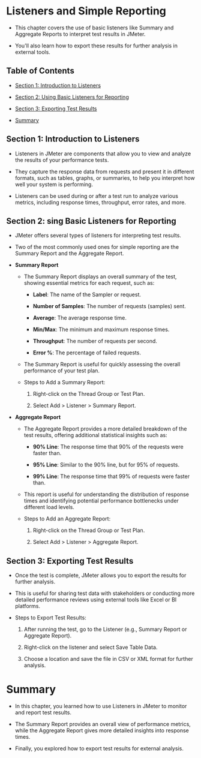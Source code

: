 # Listeners and Simple Reporting

- This chapter covers the use of basic listeners like Summary and Aggregate Reports to interpret test results in JMeter. 

- You'll also learn how to export these results for further analysis in external tools.

## Table of Contents

- [Section 1: Introduction to Listeners](#section-1-introduction-to-listeners)

- [Section 2: Using Basic Listeners for Reporting](#section-2-sing-basic-listeners-for-reporting)

- [Section 3: Exporting Test Results](#section-3-exporting-test-results)

- [Summary](#summary)

## Section 1: Introduction to Listeners

- Listeners in JMeter are components that allow you to view and analyze the results of your performance tests. 

- They capture the response data from requests and present it in different formats, such as tables, graphs, or summaries, to help you interpret how well your system is performing.

- Listeners can be used during or after a test run to analyze various metrics, including response times, throughput, error rates, and more.

## Section 2: sing Basic Listeners for Reporting

- JMeter offers several types of listeners for interpreting test results. 

- Two of the most commonly used ones for simple reporting are the Summary Report and the Aggregate Report.

- **Summary Report**
    - The Summary Report displays an overall summary of the test, showing essential metrics for each request, such as:

        - **Label**: The name of the Sampler or request.

        - **Number of Samples**: The number of requests (samples) sent.

        - **Average**: The average response time.

        - **Min/Max**: The minimum and maximum response times.

        - **Throughput**: The number of requests per second.

        - **Error %**: The percentage of failed requests.

    - The Summary Report is useful for quickly assessing the overall performance of your test plan.

    - Steps to Add a Summary Report:

        1. Right-click on the Thread Group or Test Plan.

        2. Select Add > Listener > Summary Report.

- **Aggregate Report**

    - The Aggregate Report provides a more detailed breakdown of the test results, offering additional statistical insights such as:

        - **90% Line**: The response time that 90% of the requests were faster than.

        - **95% Line**: Similar to the 90% line, but for 95% of requests.

        - **99% Line**: The response time that 99% of requests were faster than.

    - This report is useful for understanding the distribution of response times and identifying potential performance bottlenecks under different load levels.

    - Steps to Add an Aggregate Report:

        1. Right-click on the Thread Group or Test Plan.

        2. Select Add > Listener > Aggregate Report.

## Section 3: Exporting Test Results

- Once the test is complete, JMeter allows you to export the results for further analysis. 

- This is useful for sharing test data with stakeholders or conducting more detailed performance reviews using external tools like Excel or BI platforms.

- Steps to Export Test Results:

    1. After running the test, go to the Listener (e.g., Summary Report or Aggregate Report).
    
    2. Right-click on the listener and select Save Table Data.
    
    3. Choose a location and save the file in CSV or XML format for further analysis.

# Summary

- In this chapter, you learned how to use Listeners in JMeter to monitor and report test results. 

- The Summary Report provides an overall view of performance metrics, while the Aggregate Report gives more detailed insights into response times. 

- Finally, you explored how to export test results for external analysis.